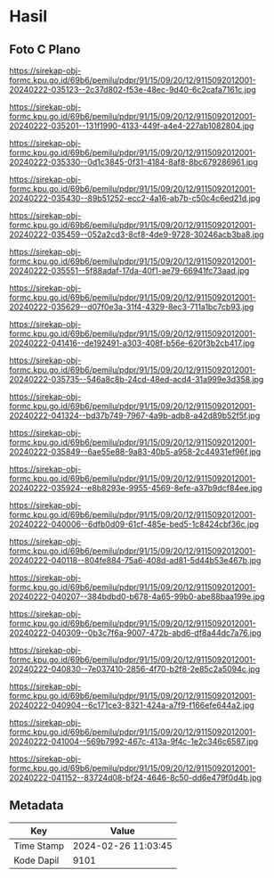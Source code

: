 # Hasil

## Foto C Plano

https://sirekap-obj-formc.kpu.go.id/69b6/pemilu/pdpr/91/15/09/20/12/9115092012001-20240222-035123--2c37d802-f53e-48ec-9d40-6c2cafa7161c.jpg

https://sirekap-obj-formc.kpu.go.id/69b6/pemilu/pdpr/91/15/09/20/12/9115092012001-20240222-035201--131f1990-4133-449f-a4e4-227ab1082804.jpg

https://sirekap-obj-formc.kpu.go.id/69b6/pemilu/pdpr/91/15/09/20/12/9115092012001-20240222-035330--0d1c3845-0f31-4184-8af8-8bc679286961.jpg

https://sirekap-obj-formc.kpu.go.id/69b6/pemilu/pdpr/91/15/09/20/12/9115092012001-20240222-035430--89b51252-ecc2-4a16-ab7b-c50c4c6ed21d.jpg

https://sirekap-obj-formc.kpu.go.id/69b6/pemilu/pdpr/91/15/09/20/12/9115092012001-20240222-035459--052a2cd3-8cf8-4de9-9728-30246acb3ba8.jpg

https://sirekap-obj-formc.kpu.go.id/69b6/pemilu/pdpr/91/15/09/20/12/9115092012001-20240222-035551--5f88adaf-17da-40f1-ae79-66941fc73aad.jpg

https://sirekap-obj-formc.kpu.go.id/69b6/pemilu/pdpr/91/15/09/20/12/9115092012001-20240222-035629--d07f0e3a-31f4-4329-8ec3-711a1bc7cb93.jpg

https://sirekap-obj-formc.kpu.go.id/69b6/pemilu/pdpr/91/15/09/20/12/9115092012001-20240222-041416--de192491-a303-408f-b56e-620f3b2cb417.jpg

https://sirekap-obj-formc.kpu.go.id/69b6/pemilu/pdpr/91/15/09/20/12/9115092012001-20240222-035735--546a8c8b-24cd-48ed-acd4-31a999e3d358.jpg

https://sirekap-obj-formc.kpu.go.id/69b6/pemilu/pdpr/91/15/09/20/12/9115092012001-20240222-041324--bd37b749-7967-4a9b-adb8-a42d89b52f5f.jpg

https://sirekap-obj-formc.kpu.go.id/69b6/pemilu/pdpr/91/15/09/20/12/9115092012001-20240222-035849--6ae55e88-9a83-40b5-a958-2c44931ef96f.jpg

https://sirekap-obj-formc.kpu.go.id/69b6/pemilu/pdpr/91/15/09/20/12/9115092012001-20240222-035924--e8b8293e-9955-4569-8efe-a37b9dcf84ee.jpg

https://sirekap-obj-formc.kpu.go.id/69b6/pemilu/pdpr/91/15/09/20/12/9115092012001-20240222-040006--6dfb0d09-61cf-485e-bed5-1c8424cbf36c.jpg

https://sirekap-obj-formc.kpu.go.id/69b6/pemilu/pdpr/91/15/09/20/12/9115092012001-20240222-040118--804fe884-75a6-408d-ad81-5d44b53e467b.jpg

https://sirekap-obj-formc.kpu.go.id/69b6/pemilu/pdpr/91/15/09/20/12/9115092012001-20240222-040207--384bdbd0-b678-4a65-99b0-abe88baa199e.jpg

https://sirekap-obj-formc.kpu.go.id/69b6/pemilu/pdpr/91/15/09/20/12/9115092012001-20240222-040309--0b3c7f6a-9007-472b-abd6-df8a44dc7a76.jpg

https://sirekap-obj-formc.kpu.go.id/69b6/pemilu/pdpr/91/15/09/20/12/9115092012001-20240222-040830--7e037410-2856-4f70-b2f8-2e85c2a5094c.jpg

https://sirekap-obj-formc.kpu.go.id/69b6/pemilu/pdpr/91/15/09/20/12/9115092012001-20240222-040904--6c171ce3-8321-424a-a7f9-f166efe644a2.jpg

https://sirekap-obj-formc.kpu.go.id/69b6/pemilu/pdpr/91/15/09/20/12/9115092012001-20240222-041004--569b7992-467c-413a-9f4c-1e2c346c6587.jpg

https://sirekap-obj-formc.kpu.go.id/69b6/pemilu/pdpr/91/15/09/20/12/9115092012001-20240222-041152--83724d08-bf24-4646-8c50-dd6e479f0d4b.jpg


## Metadata

| Key        | Value               |
| ---------- | ------------------- |
| Time Stamp | 2024-02-26 11:03:45 |
| Kode Dapil | 9101                |



